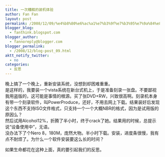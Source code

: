 ```yaml
---
title: 一次糟糕的装机体验
author: Fan Fan
layout: post
permalink: /2008/12/09/%e4%b8%80%e6%ac%a1%e7%b3%9f%e7%b3%95%e7%9a%84%e8%a3%85%e6%9c%ba%e4%bd%93%e9%aa%8c/
blogger_blog:
  - fanthink.blogspot.com
blogger_author:
  - fannoreply@blogger.com
blogger_permalink:
  - /2008/12/blog-post_09.html
aktt_notify_twitter:
  - no
categories:
  - 反思
---
```

晚上搞了一个晚上，重新安装系统，没想到却困难重重。  
是这样的，我要装一个vista系统在新台式机上，于是准备刻录一张盘。不要鄙视我用盗版的，这可能是事情的根源。买了张DVD+RW，兴致很高啊。刻录机本身有带一个刻录软件，叫PowerProduce，还好，不用去网上下载。结果装好后发现这个东西不支持ISO文件格式，只支持一个一个大概NBR的格式，因为是试用版的原因么？  
然后试用Alcohol12%，折腾了半小时，终于crack了她。结果用的时候，总提示说“设备使用中”，无语。  
没办法下了个Nero 8，180M，庞然大物。半小时下载。安装，进度条很慢，我有点不耐烦了。为什么一个软件安装要这么长的时间？

如果生命都花在这种上面，真的要引起我们的反思。